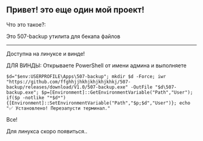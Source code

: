 Привет! это еще один мой проект!
-------------------------------------------------------
Что это такое?:

Это 507-backup утилита для бекапа файлов

-------------------------------------------------------

Доступна на линуксе и винде! 

ДЛЯ ВИНДЫ:
Открываете PowerShell от имени админа и выполняете
```
$d="$env:USERPROFILE\Apps\507-backup"; mkdir $d -Force; iwr "https://github.com/ffghhjjhkhjkhjkhjkhkj/507-backup/releases/download/V1.0/507-backup.exe" -OutFile "$d\507-backup.exe"; $p=[Environment]::GetEnvironmentVariable("Path","User"); if($p -notlike "*$d*"){[Environment]::SetEnvironmentVariable("Path","$p;$d","User")}; echo "✅ Установлено! Перезапусти терминал."

```
Все!

Для линукса скоро появиться..
